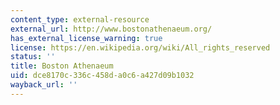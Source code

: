 ```yaml
---
content_type: external-resource
external_url: http://www.bostonathenaeum.org/
has_external_license_warning: true
license: https://en.wikipedia.org/wiki/All_rights_reserved
status: ''
title: Boston Athenaeum
uid: dce8170c-336c-458d-a0c6-a427d09b1032
wayback_url: ''
---
```

